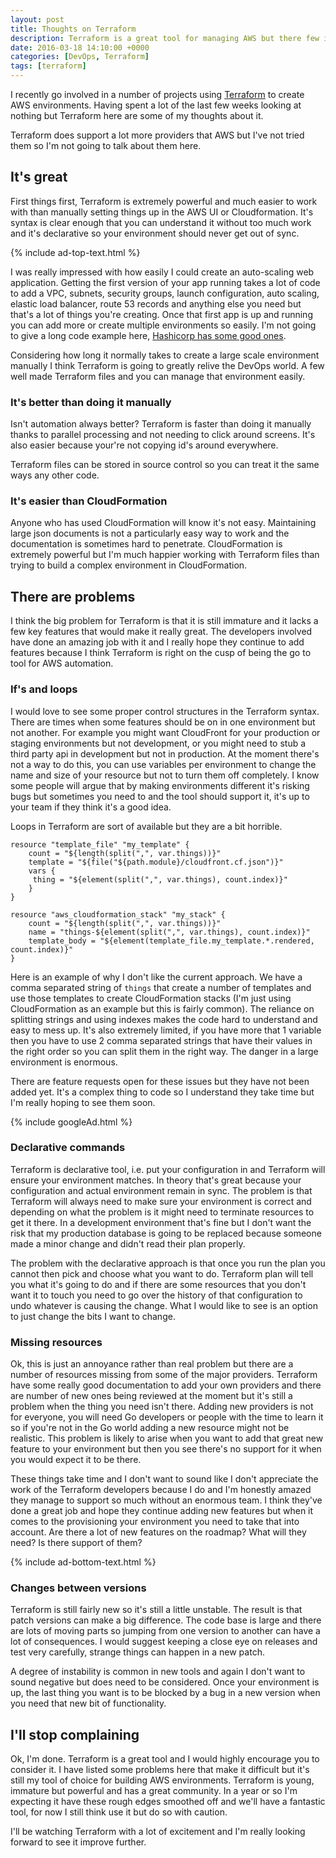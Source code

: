```yaml
---
layout: post
title: Thoughts on Terraform
description: Terraform is a great tool for managing AWS but there few issues with it.
date: 2016-03-18 14:10:00 +0000
categories: [DevOps, Terraform]
tags: [terraform]
---
```


I recently go involved in a number of projects using [Terraform](https://www.terraform.io) to create AWS environments. Having spent a lot of the last few weeks looking at nothing but Terraform here are some of my thoughts about it. 

Terraform does support a lot more providers that AWS but I've not tried them so I'm not going to talk about them here.

## It's great

First things first, Terraform is extremely powerful and much easier to work with than manually setting things up in the AWS UI or Cloudformation. It's syntax is clear enough that you can understand it without too much work and it's declarative so your environment should never get out of sync.

{% include ad-top-text.html %}

I was really impressed with how easily I could create an auto-scaling web application. Getting the first version of your app running takes a lot of code to add a VPC, subnets, security groups, launch configuration, auto scaling, elastic load balancer, route 53 records and anything else you need but that's a lot of things you're creating. Once that first app is up and running you can add more or create multiple environments so easily. I'm not going to give a long code example here, [Hashicorp has some good ones](https://github.com/hashicorp/terraform/tree/master/examples/aws-two-tier).

Considering how long it normally takes to create a large scale environment manually I think Terraform is going to greatly relive the DevOps world. A few well made Terraform files and you can manage that environment easily.

### It's better than doing it manually

Isn't automation always better? Terraform is faster than doing it manually thanks to parallel processing and not needing to click around screens. It's also easier because your're not copying id's around everywhere. 

Terraform files can be stored in source control so you can treat it the same ways any other code.

### It's easier than CloudFormation

Anyone who has used CloudFormation will know it's not easy. Maintaining large json documents is not a particularly easy way to work and the documentation is sometimes hard to penetrate. CloudFormation is extremely powerful but I'm much happier working with Terraform files than trying to build a complex environment in CloudFormation.

## There are problems

I think the big problem for Terraform is that it is still immature and it lacks a few key features that would make it really great. The developers involved have done an amazing job with it and I really hope they continue to add features because I think Terraform is right on the cusp of being the go to tool for AWS automation.

### If's and loops

I would love to see some proper control structures in the Terraform syntax. There are times when some features should be on in one environment but not another. For example you might want CloudFront for your production or staging environments but not development, or you might need to stub a third party api in development but not in production. At the moment there's not a way to do this, you can use variables per environment to change the name and size of your resource but not to turn them off completely. I know some people will argue that by making environments different it's risking bugs but sometimes you need to and the tool should support it, it's up to your team if they think it's a good idea.
 
 Loops in Terraform are sort of available but they are a bit horrible. 
 
```hcl
resource "template_file" "my_template" {
    count = "${length(split(",", var.things))}"
    template = "${file("${path.module}/cloudfront.cf.json")}"
    vars {
     thing = "${element(split(",", var.things), count.index)}"
    }
}

resource "aws_cloudformation_stack" "my_stack" {
    count = "${length(split(",", var.things))}"
    name = "things-${element(split(",", var.things), count.index)}"
    template_body = "${element(template_file.my_template.*.rendered, count.index)}"
}
```

Here is an example of why I don't like the current approach. We have a comma separated string of `things` that create a number of templates and use those templates to create CloudFormation stacks (I'm just using CloudFormation as an example but this is fairly common). The reliance on splitting strings and using indexes makes the code hard to understand and easy to mess up. It's also extremely limited, if you have more that 1 variable then you have to use 2 comma separated strings that have their values in the right order so you can split them in the right way. The danger in a large environment is enormous.
 
There are feature requests open for these issues but they have not been added yet. It's a complex thing to code so I understand they take time but I'm really hoping to see them soon.

{% include googleAd.html %}
 
### Declarative commands
 
Terraform is declarative tool, i.e. put your configuration in and Terraform will ensure your environment matches. In theory that's great because your configuration and actual environment remain in sync. The problem is that Terraform will always need to make sure your environment is correct and depending on what the problem is it might need to terminate resources to get it there. In a development environment that's fine but I don't want the risk that my production database is going to be replaced because someone made a minor change and didn't read their plan properly. 

The problem with the declarative approach is that once you run the plan you cannot then pick and choose what you want to do. Terraform plan will tell you what it's going to do and if there are some resources that you don't want it to touch you need to go over the history of that configuration to undo whatever is causing the change. What I would like to see is an option to just change the bits I want to change.

### Missing resources

Ok, this is just an annoyance rather than real problem but there are a number of resources missing from some of the major providers. Terraform have some really good documentation to add your own providers and there are number of new ones being reviewed at the moment but it's still a problem when the thing you need isn't there. Adding new providers is not for everyone, you will need Go developers or people with the time to learn it so if you're not in the Go world adding a new resource might not be realistic. This problem is likely to arise when you want to add that great new feature to your environment but then you see there's no support for it when you would expect it to be there. 

These things take time and I don't want to sound like I don't appreciate the work of the Terraform developers because I do and I'm honestly amazed they manage to support so much without an enormous team. I think they've done a great job and hope they continue adding new features but when it comes to the provisioning your environment you need to take that into account. Are there a lot of new features on the roadmap? What will they need? Is there support of them?

{% include ad-bottom-text.html %}

### Changes between versions

Terraform is still fairly new so it's still a little unstable. The result is that patch versions can make a big difference. The code base is large and there are lots of moving parts so jumping from one version to another can have a lot of consequences. I would suggest keeping a close eye on releases and test very carefully, strange things can happen in a new patch. 

A degree of instability is common in new tools and again I don't want to sound negative but does need to be considered. Once your environment is up, the last thing you want is to be blocked by a bug in a new version when you need that new bit of functionality.
 
## I'll stop complaining

Ok, I'm done. Terraform is a great tool and I would highly encourage you to consider it. I have listed some problems here that make it difficult but it's still my tool of choice for building AWS environments. Terraform is young, immature but powerful and has a great community. In a year or so I'm expecting it have these rough edges smoothed off and we'll have a fantastic tool, for now I still think use it but do so with caution. 

I'll be watching Terraform with a lot of excitement and I'm really looking forward to see it improve further.